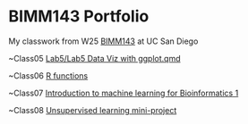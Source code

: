 # BIMM143 Portfolio
My classwork from W25 [BIMM143](https://bioboot.github.io/bimm143_W25/) at UC San Diego


~Class05 [Lab5/Lab5 Data Viz with ggplot.qmd](https://raw.githubusercontent.com/sunglien/bimm143_github/refs/heads/main/Lab5/Lab5%20Data%20Viz%20with%20ggplot.qmd)

~Class06 [R functions](file:///Users/ronlien/BIMM143/bimm143_github/Class%206/HWClass6.htmlhttps://raw.githubusercontent.com/sunglien/bimm143_github/refs/heads/main/Class%206/HWClass6.html)

~Class07 [Introduction to machine learning for Bioinformatics 1](https://github.com/sunglien/bimm143_github/blob/da7d87e1f59b6e9a13ce5b4fb078f313fc692f71/Class7%3AMachine%20Learning%201/Class7MachineLearning1.qmd)

~Class08 [Unsupervised learning mini-project](https://github.com/sunglien/bimm143_github/blob/4266cbaaba6dd9fb1078f3eb97d36363cf1389de/Class8PCA%20mini%20project/Class%208%20PCA%20mini%20project.qmd)


